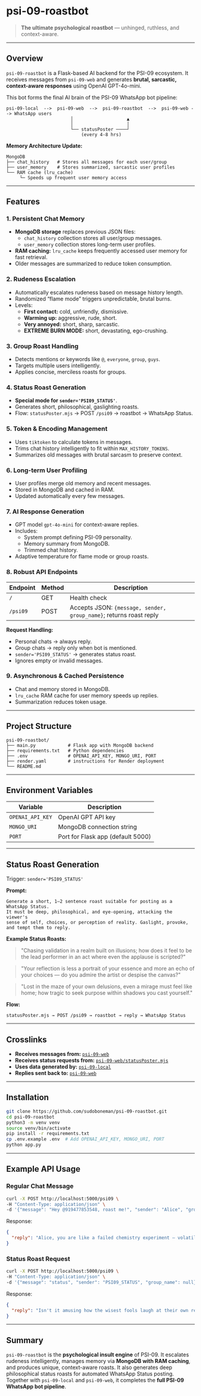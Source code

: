 # psi-09-roastbot

> **The ultimate psychological roastbot** — unhinged, ruthless, and context-aware.

---

## Overview

`psi-09-roastbot` is a Flask-based AI backend for the PSI-09 ecosystem. It receives messages from `psi-09-web` and generates **brutal, sarcastic, context-aware responses** using OpenAI GPT-4o-mini.

This bot forms the final AI brain of the PSI-09 WhatsApp bot pipeline:

```
psi-09-local  -->  psi-09-web  -->  psi-09-roastbot  -->  psi-09-web --> WhatsApp users
                        │                    ▲
                        │                    │
                        └── statusPoster ────┘
                            (every 4-8 hrs)
```

**Memory Architecture Update:**

```
MongoDB
├── chat_history   # Stores all messages for each user/group
├── user_memory    # Stores summarized, sarcastic user profiles
└── RAM cache (lru_cache)
     └─ Speeds up frequent user memory access
```

---

## Features

### 1. Persistent Chat Memory
- **MongoDB storage** replaces previous JSON files:
  - `chat_history` collection stores all user/group messages.
  - `user_memory` collection stores long-term user profiles.
- **RAM caching:** `lru_cache` keeps frequently accessed user memory for fast retrieval.
- Older messages are summarized to reduce token consumption.

### 2. Rudeness Escalation
- Automatically escalates rudeness based on message history length.
- Randomized “flame mode” triggers unpredictable, brutal burns.
- Levels:
  - **First contact:** cold, unfriendly, dismissive.
  - **Warming up:** aggressive, rude, short.
  - **Very annoyed:** short, sharp, sarcastic.
  - **EXTREME BURN MODE:** short, devastating, ego-crushing.

### 3. Group Roast Handling
- Detects mentions or keywords like `@`, `everyone`, `group`, `guys`.
- Targets multiple users intelligently.
- Applies concise, merciless roasts for groups.

### 4. Status Roast Generation
- **Special mode for `sender='PSI09_STATUS'`**.
- Generates short, philosophical, gaslighting roasts.
- Flow: `statusPoster.mjs` → POST `/psi09` → roastbot → WhatsApp Status.

### 5. Token & Encoding Management
- Uses `tiktoken` to calculate tokens in messages.
- Trims chat history intelligently to fit within `MAX_HISTORY_TOKENS`.
- Summarizes old messages with brutal sarcasm to preserve context.

### 6. Long-term User Profiling
- User profiles merge old memory and recent messages.
- Stored in MongoDB and cached in RAM.
- Updated automatically every few messages.

### 7. AI Response Generation
- GPT model `gpt-4o-mini` for context-aware replies.
- Includes:
  - System prompt defining PSI-09 personality.
  - Memory summary from MongoDB.
  - Trimmed chat history.
- Adaptive temperature for flame mode or group roasts.

### 8. Robust API Endpoints

| Endpoint | Method | Description |
|----------|--------|-------------|
| `/`      | GET    | Health check |
| `/psi09` | POST   | Accepts JSON: `{message, sender, group_name}`; returns roast reply |

**Request Handling:**
- Personal chats → always reply.
- Group chats → reply only when bot is mentioned.
- `sender='PSI09_STATUS'` → generates status roast.
- Ignores empty or invalid messages.

### 9. Asynchronous & Cached Persistence
- Chat and memory stored in MongoDB.
- `lru_cache` RAM cache for user memory speeds up replies.
- Summarization reduces token usage.

---

## Project Structure

```
psi-09-roastbot/
├── main.py            # Flask app with MongoDB backend
├── requirements.txt   # Python dependencies
├── .env               # OPENAI_API_KEY, MONGO_URI, PORT
├── render.yaml        # instructions for Render deployment
└── README.md
```

---

## Environment Variables

| Variable     | Description |
|--------------|-------------|
| `OPENAI_API_KEY` | OpenAI GPT API key |
| `MONGO_URI`      | MongoDB connection string |
| `PORT`           | Port for Flask app (default 5000) |

---

## Status Roast Generation

Trigger: `sender='PSI09_STATUS'`

**Prompt:**
```
Generate a short, 1–2 sentence roast suitable for posting as a WhatsApp Status.
It must be deep, philosophical, and eye-opening, attacking the viewer's
sense of self, choices, or perception of reality. Gaslight, provoke, and tempt them to reply.
```

**Example Status Roasts:**
> "Chasing validation in a realm built on illusions; how does it feel to be the lead performer in an act where even the applause is scripted?"

> "Your reflection is less a portrait of your essence and more an echo of your choices — do you admire the artist or despise the canvas?"

> "Lost in the maze of your own delusions, even a mirage must feel like home; how tragic to seek purpose within shadows you cast yourself."

**Flow:**
```
statusPoster.mjs → POST /psi09 → roastbot → reply → WhatsApp Status
```

---

## Crosslinks

- **Receives messages from:** [`psi-09-web`](https://github.com/sudoboneman/psi-09-web)
- **Receives status requests from:** [`psi-09-web/statusPoster.mjs`](https://github.com/sudoboneman/psi-09-web)
- **Uses data generated by:** [`psi-09-local`](https://github.com/sudoboneman/psi-09-local)
- **Replies sent back to:** [`psi-09-web`](https://github.com/sudoboneman/psi-09-web)

---

## Installation

```bash
git clone https://github.com/sudoboneman/psi-09-roastbot.git
cd psi-09-roastbot
python3 -m venv venv
source venv/bin/activate
pip install -r requirements.txt
cp .env.example .env  # Add OPENAI_API_KEY, MONGO_URI, PORT
python app.py
```

---

## Example API Usage

### Regular Chat Message
```bash
curl -X POST http://localhost:5000/psi09 \
-H "Content-Type: application/json" \
-d '{"message": "Hey @919477853548, roast me!", "sender": "Alice", "group_name": "FriendsGroup"}'
```

Response:
```json
{
  "reply": "Alice, you are like a failed chemistry experiment — volatile, misguided, and toxic. Truly a marvel of incompetence."
}
```

### Status Roast Request
```bash
curl -X POST http://localhost:5000/psi09 \
-H "Content-Type: application/json" \
-d '{"message": "status", "sender": "PSI09_STATUS", "group_name": null}'
```

Response:
```json
{
  "reply": "Isn't it amusing how the wisest fools laugh at their own reflections, blissfully unaware that the shadows they cast are merely distortions of their own delusions?"
}
```

---

## Summary

`psi-09-roastbot` is the **psychological insult engine** of PSI-09. It escalates rudeness intelligently, manages memory via **MongoDB with RAM caching**, and produces unique, context-aware roasts. It also generates deep philosophical status roasts for automated WhatsApp Status posting. Together with `psi-09-local` and `psi-09-web`, it completes the **full PSI-09 WhatsApp bot pipeline**.

